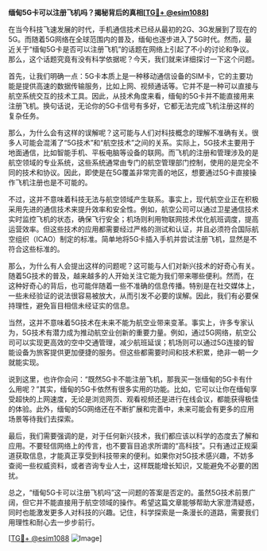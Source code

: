 **缅甸5G卡可以注册飞机吗？揭秘背后的真相[[TG💪+ @esim1088](https://t.me/s/esim1088)]**

在当今科技飞速发展的时代，手机通信技术已经从最初的2G、3G发展到了现在的5G。而随着5G网络在全球范围内的普及，缅甸也逐步进入了5G时代。然而，最近关于“缅甸5G卡是否可以注册飞机”的话题在网络上引起了不小的讨论和争议。那么，这个话题究竟有没有科学依据呢？今天，我们就来详细探讨一下这个问题。

首先，让我们明确一点：5G卡本质上是一种移动通信设备的SIM卡，它的主要功能是提供高速的数据传输服务，比如上网、视频通话等。它并不是一种可以直接与航空系统交互的技术工具。因此，从技术角度来看，缅甸的5G卡并不能直接用来注册飞机。换句话说，无论你的5G卡信号有多好，它都无法完成飞机注册这样的复杂任务。

那么，为什么会有这样的误解呢？这可能与人们对科技概念的理解不准确有关。很多人可能会混淆了“5G技术”和“航空技术”之间的关系。实际上，5G技术主要用于地面通信，比如智能手机、平板电脑等设备的联网。而飞机的注册和管理涉及的是航空领域的专业系统，这些系统通常由专门的航空管理部门控制，使用的是完全不同的技术和协议。因此，即使是在5G覆盖非常完善的地区，想要通过5G卡直接操作飞机注册也是不可能的。

不过，这并不意味着科技无法与航空领域产生联系。事实上，现代航空业正在积极采用先进的通信技术来提升效率和安全性。例如，航空公司可以通过卫星通信技术实时监控飞机的状态，确保飞行安全；机场则利用物联网技术优化航班调度，提高运营效率。但这些技术的应用都需要经过严格的测试和认证，并且必须符合国际航空组织（ICAO）制定的标准。简单地将5G卡插入手机并尝试注册飞机，显然是不符合这些标准的。

那么，为什么有人会提出这样的问题呢？这可能与人们对新兴技术的好奇心有关。随着5G技术的普及，越来越多的人开始关注它能为我们带来哪些便利。然而，在这种好奇心的背后，也可能伴随着一些不准确的信息传播。特别是在社交媒体上，一些未经验证的说法很容易被放大，从而引发不必要的误解。因此，我们有必要保持理性，避免盲目相信未经证实的信息。

当然，这并不意味着5G技术在未来不能为航空业带来变革。事实上，许多专家认为，5G技术有潜力成为推动航空业创新的重要力量。例如，通过5G网络，航空公司可以实现更高效的空中交通管理，减少航班延误；机场则可以通过5G连接的智能设备为旅客提供更加便捷的服务。但这些都需要时间和技术积累，绝非一朝一夕就能实现。

说到这里，也许你会问：“既然5G卡不能注册飞机，那我买一张缅甸的5G卡有什么用呢？”其实，缅甸的5G卡依然有很多实用的功能。比如，它可以让你在缅甸享受超快的上网速度，无论是浏览网页、观看视频还是进行在线会议，都能获得极佳的体验。此外，缅甸的5G网络还在不断扩展和完善中，未来可能会有更多的应用场景等待我们去探索。

最后，我们需要强调的是，对于任何新兴技术，我们都应该以科学的态度去了解和应用。不要轻信网络上的传言，也不要盲目追求所谓的“高科技”。只有通过正规渠道获取信息，才能真正享受到科技带来的便利。如果你对5G技术感兴趣，不妨多查阅一些权威资料，或者咨询专业人士，这样既能增长知识，又能避免不必要的困扰。

总之，“缅甸5G卡可以注册飞机吗”这一问题的答案是否定的。虽然5G技术前景广阔，但它并不能直接用于航空领域的操作。希望这篇文章能够帮助大家澄清疑惑，同时也能激发更多人对科技的兴趣。记住，科学探索是一条漫长的道路，需要我们用理性和耐心去一步步前行。

[[TG💪+ @esim1088](https://t.me/s/esim1088) ![Image](https://i.postimg.cc/4NQfJmqS/Snipaste-2025-05-13-00-14-12.png)]
